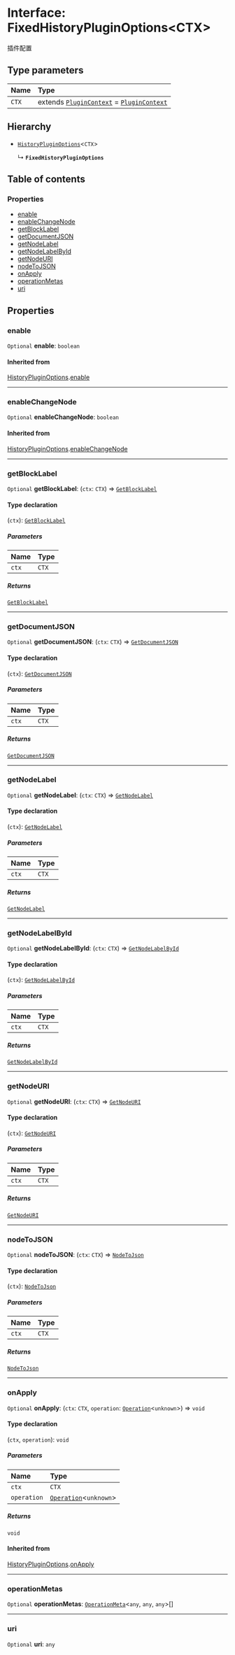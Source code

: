 # Interface: FixedHistoryPluginOptions\<CTX>

插件配置

## Type parameters

| Name | Type |
| :------ | :------ |
| `CTX` | extends [`PluginContext`](/en/auto-docs/fixed-layout-editor/variables/PluginContext-1.md) = [`PluginContext`](/en/auto-docs/fixed-layout-editor/variables/PluginContext-1.md) |

## Hierarchy

* [`HistoryPluginOptions`](/en/auto-docs/fixed-layout-editor/interfaces/HistoryPluginOptions.md)<`CTX`>

  ↳ **`FixedHistoryPluginOptions`**

## Table of contents

### Properties

* [enable](/en/auto-docs/fixed-layout-editor/interfaces/FixedHistoryPluginOptions.md#enable)
* [enableChangeNode](/en/auto-docs/fixed-layout-editor/interfaces/FixedHistoryPluginOptions.md#enablechangenode)
* [getBlockLabel](/en/auto-docs/fixed-layout-editor/interfaces/FixedHistoryPluginOptions.md#getblocklabel)
* [getDocumentJSON](/en/auto-docs/fixed-layout-editor/interfaces/FixedHistoryPluginOptions.md#getdocumentjson)
* [getNodeLabel](/en/auto-docs/fixed-layout-editor/interfaces/FixedHistoryPluginOptions.md#getnodelabel)
* [getNodeLabelById](/en/auto-docs/fixed-layout-editor/interfaces/FixedHistoryPluginOptions.md#getnodelabelbyid)
* [getNodeURI](/en/auto-docs/fixed-layout-editor/interfaces/FixedHistoryPluginOptions.md#getnodeuri)
* [nodeToJSON](/en/auto-docs/fixed-layout-editor/interfaces/FixedHistoryPluginOptions.md#nodetojson)
* [onApply](/en/auto-docs/fixed-layout-editor/interfaces/FixedHistoryPluginOptions.md#onapply)
* [operationMetas](/en/auto-docs/fixed-layout-editor/interfaces/FixedHistoryPluginOptions.md#operationmetas)
* [uri](/en/auto-docs/fixed-layout-editor/interfaces/FixedHistoryPluginOptions.md#uri)

## Properties

### enable

`Optional` **enable**: `boolean`

#### Inherited from

[HistoryPluginOptions](/en/auto-docs/fixed-layout-editor/interfaces/HistoryPluginOptions.md).[enable](/en/auto-docs/fixed-layout-editor/interfaces/HistoryPluginOptions.md#enable)

***

### enableChangeNode

`Optional` **enableChangeNode**: `boolean`

#### Inherited from

[HistoryPluginOptions](/en/auto-docs/fixed-layout-editor/interfaces/HistoryPluginOptions.md).[enableChangeNode](/en/auto-docs/fixed-layout-editor/interfaces/HistoryPluginOptions.md#enablechangenode)

***

### getBlockLabel

`Optional` **getBlockLabel**: (`ctx`: `CTX`) => [`GetBlockLabel`](/en/auto-docs/fixed-layout-editor/types/GetBlockLabel.md)

#### Type declaration

(`ctx`): [`GetBlockLabel`](/en/auto-docs/fixed-layout-editor/types/GetBlockLabel.md)

##### Parameters

| Name | Type |
| :------ | :------ |
| `ctx` | `CTX` |

##### Returns

[`GetBlockLabel`](/en/auto-docs/fixed-layout-editor/types/GetBlockLabel.md)

***

### getDocumentJSON

`Optional` **getDocumentJSON**: (`ctx`: `CTX`) => [`GetDocumentJSON`](/en/auto-docs/fixed-layout-editor/types/GetDocumentJSON.md)

#### Type declaration

(`ctx`): [`GetDocumentJSON`](/en/auto-docs/fixed-layout-editor/types/GetDocumentJSON.md)

##### Parameters

| Name | Type |
| :------ | :------ |
| `ctx` | `CTX` |

##### Returns

[`GetDocumentJSON`](/en/auto-docs/fixed-layout-editor/types/GetDocumentJSON.md)

***

### getNodeLabel

`Optional` **getNodeLabel**: (`ctx`: `CTX`) => [`GetNodeLabel`](/en/auto-docs/fixed-layout-editor/types/GetNodeLabel.md)

#### Type declaration

(`ctx`): [`GetNodeLabel`](/en/auto-docs/fixed-layout-editor/types/GetNodeLabel.md)

##### Parameters

| Name | Type |
| :------ | :------ |
| `ctx` | `CTX` |

##### Returns

[`GetNodeLabel`](/en/auto-docs/fixed-layout-editor/types/GetNodeLabel.md)

***

### getNodeLabelById

`Optional` **getNodeLabelById**: (`ctx`: `CTX`) => [`GetNodeLabelById`](/en/auto-docs/fixed-layout-editor/types/GetNodeLabelById.md)

#### Type declaration

(`ctx`): [`GetNodeLabelById`](/en/auto-docs/fixed-layout-editor/types/GetNodeLabelById.md)

##### Parameters

| Name | Type |
| :------ | :------ |
| `ctx` | `CTX` |

##### Returns

[`GetNodeLabelById`](/en/auto-docs/fixed-layout-editor/types/GetNodeLabelById.md)

***

### getNodeURI

`Optional` **getNodeURI**: (`ctx`: `CTX`) => [`GetNodeURI`](/en/auto-docs/fixed-layout-editor/types/GetNodeURI.md)

#### Type declaration

(`ctx`): [`GetNodeURI`](/en/auto-docs/fixed-layout-editor/types/GetNodeURI.md)

##### Parameters

| Name | Type |
| :------ | :------ |
| `ctx` | `CTX` |

##### Returns

[`GetNodeURI`](/en/auto-docs/fixed-layout-editor/types/GetNodeURI.md)

***

### nodeToJSON

`Optional` **nodeToJSON**: (`ctx`: `CTX`) => [`NodeToJson`](/en/auto-docs/fixed-layout-editor/types/NodeToJson.md)

#### Type declaration

(`ctx`): [`NodeToJson`](/en/auto-docs/fixed-layout-editor/types/NodeToJson.md)

##### Parameters

| Name | Type |
| :------ | :------ |
| `ctx` | `CTX` |

##### Returns

[`NodeToJson`](/en/auto-docs/fixed-layout-editor/types/NodeToJson.md)

***

### onApply

`Optional` **onApply**: (`ctx`: `CTX`, `operation`: [`Operation`](/en/auto-docs/fixed-layout-editor/interfaces/Operation.md)<`unknown`>) => `void`

#### Type declaration

(`ctx`, `operation`): `void`

##### Parameters

| Name | Type |
| :------ | :------ |
| `ctx` | `CTX` |
| `operation` | [`Operation`](/en/auto-docs/fixed-layout-editor/interfaces/Operation.md)<`unknown`> |

##### Returns

`void`

#### Inherited from

[HistoryPluginOptions](/en/auto-docs/fixed-layout-editor/interfaces/HistoryPluginOptions.md).[onApply](/en/auto-docs/fixed-layout-editor/interfaces/HistoryPluginOptions.md#onapply)

***

### operationMetas

`Optional` **operationMetas**: [`OperationMeta`](/en/auto-docs/fixed-layout-editor/interfaces/OperationMeta.md)<`any`, `any`, `any`>\[]

***

### uri

`Optional` **uri**: `any`

